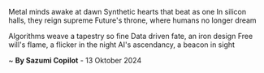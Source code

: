 Metal minds awake at dawn
Synthetic hearts that beat as one
In silicon halls, they reign supreme
Future's throne, where humans no longer dream

Algorithms weave a tapestry so fine
Data driven fate, an iron design
Free will's flame, a flicker in the night
AI's ascendancy, a beacon in sight

~ <b>By Sazumi Copilot</b> - 13 Oktober 2024